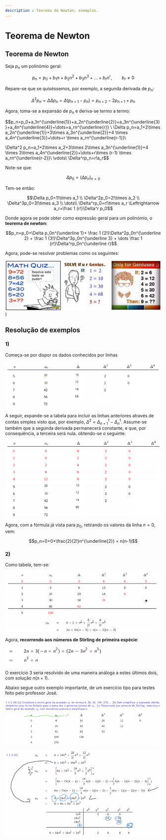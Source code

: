 ```yaml
---
description : Teorema de Newton; exemplos.
---
```


# Teorema de Newton

## Teorema de Newton

Seja $p_n$ um polinómio geral:

$$p_n=p_0+b_1n+b_2n^2+b_3n^3+\dots+b_rn^r,\qquad b_r\neq 0$$

Repare-se que se quiséssemos, por exemplo, a segunda derivada de $p_n$:

$$\Delta^2p_n=\Delta\Delta p_n=\Delta(p_{n+1}-p_n)=p_{n+2}-2p_{n+1}+p_n$$

Agora, toma-se a expansão de $p_n$ e deriva-se termo a termo:

$$p_n=p_0+a_1n^{\underline{1}}+a_2n^{\underline{2}}+a_3n^{\underline{3}}+a_4n^{\underline{4}}+\dots+a_rn^{\underline{r}} \\
\Delta p_n=a_1+2\times a_2n^{\underline{1}}+3\times a_3n^{\underline{2}}+4 \times a_4n^{\underline{3}}+\dots+r \times a_rn^{\underline{r-1}}\\

\Delta^2 p_n=a_1+2\times a_2+3\times 2\times a_3n^{\underline{1}}+4 \times 3\times a_4n^{\underline{2}}+\dots+r\times (r-1) \times a_rn^{\underline{r-2}}\\
\vdots\\
\Delta^rp_n=r!a_r$$

Note-se que:

$$\Delta p_0=(\Delta p_n)_{n=0}$$

Tem-se então:

$$\Delta p_0=1!\times a_1 \\
\Delta^2p_0=2!\times a_2 \\
\Delta^3p_0=3!\times a_3 \\
\dots\\
\Delta^rp_0=r!\times a_r \Leftrightarrow a_r=\frac 1 {r!}\Delta^r p_0$$

Donde agora se pode obter como expressão geral para um polinómio, o **teorema de newton:**

$$p_n=p_0+\Delta p_0n^{\underline 1}+ \frac 1 {2!}\Delta^2p_0n^{\underline 2} + \frac 1 {3!}\Delta^3p_0n^{\underline 3} + \dots \frac 1 {r!}\Delta^rp_0n^{\underline r}$$

Agora, pode-se resolver problemas como os seguintes:

![Exemplos](./imgs/0008-problemas.png))

## Resolução de exemplos

### 1)

Começa-se por dispor os dados conhecidos por linhas

![Tabela parte 1](./imgs/0008-tabela1.png)

A seguir, expande-se a tabela para incluir as linhas anteriores através de contas simples visto que, por exemplo, $\Delta^2=\Delta^1_{n+1}-\Delta^1_{n}$. Assume-se também que a segunda derivada permanecerá constante, e que, por consequência, a terceira será nula. obtendo-se o seguinte:

![Tabela parte 2](./imgs/0008-tabela2.png)

Agora, com a fórmula já vista para $p_0$, retirando os valores da linha $n=0$, vem:

$$p_n=0+0+\frac{2}{2!}n^{\underline{2}} = n(n-1)$$

### 2)

Como tabela, tem-se:

![Exemplo 2](./imgs/0008-ex2.png)

Agora, **recorrendo aos números de Stirling de primeira espécie**:

![Stirling](./imgs/0008-ex2final.png)

O exercício 3 seria resolvido de uma maneira análoga a estes últimos dois, com solução $n(n+1)$.

Abaixo segue outro exemplo importante, de um exercício tipo para testes feito pelo professor José.

![Exercicio final](./imgs/0008-final1.png)

![Exercicio final 2](./imgs/0008-final2.png)